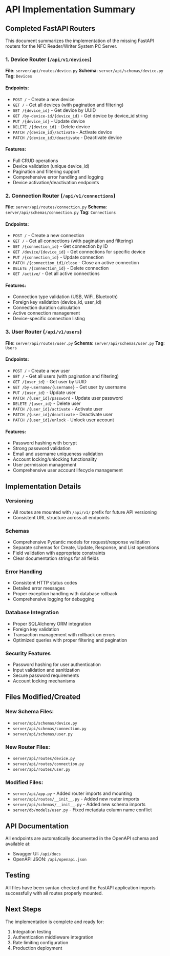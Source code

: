 # API Implementation Summary

## Completed FastAPI Routers

This document summarizes the implementation of the missing FastAPI routers for the NFC Reader/Writer System PC Server.

### 1. Device Router (`/api/v1/devices`)

**File**: `server/api/routes/device.py`
**Schema**: `server/api/schemas/device.py`
**Tag**: `Devices`

#### Endpoints:
- `POST /` - Create a new device
- `GET /` - Get all devices (with pagination and filtering)
- `GET /{device_id}` - Get device by UUID
- `GET /by-device-id/{device_id}` - Get device by device_id string
- `PUT /{device_id}` - Update device
- `DELETE /{device_id}` - Delete device
- `PATCH /{device_id}/activate` - Activate device
- `PATCH /{device_id}/deactivate` - Deactivate device

#### Features:
- Full CRUD operations
- Device validation (unique device_id)
- Pagination and filtering support
- Comprehensive error handling and logging
- Device activation/deactivation endpoints

### 2. Connection Router (`/api/v1/connections`)

**File**: `server/api/routes/connection.py`
**Schema**: `server/api/schemas/connection.py`
**Tag**: `Connections`

#### Endpoints:
- `POST /` - Create a new connection
- `GET /` - Get all connections (with pagination and filtering)
- `GET /{connection_id}` - Get connection by ID
- `GET /device/{device_id}` - Get connections for specific device
- `PUT /{connection_id}` - Update connection
- `PATCH /{connection_id}/close` - Close an active connection
- `DELETE /{connection_id}` - Delete connection
- `GET /active/` - Get all active connections

#### Features:
- Connection type validation (USB, WiFi, Bluetooth)
- Foreign key validation (device_id, user_id)
- Connection duration calculation
- Active connection management
- Device-specific connection listing

### 3. User Router (`/api/v1/users`)

**File**: `server/api/routes/user.py`
**Schema**: `server/api/schemas/user.py`
**Tag**: `Users`

#### Endpoints:
- `POST /` - Create a new user
- `GET /` - Get all users (with pagination and filtering)
- `GET /{user_id}` - Get user by UUID
- `GET /by-username/{username}` - Get user by username
- `PUT /{user_id}` - Update user
- `PATCH /{user_id}/password` - Update user password
- `DELETE /{user_id}` - Delete user
- `PATCH /{user_id}/activate` - Activate user
- `PATCH /{user_id}/deactivate` - Deactivate user
- `PATCH /{user_id}/unlock` - Unlock user account

#### Features:
- Password hashing with bcrypt
- Strong password validation
- Email and username uniqueness validation
- Account locking/unlocking functionality
- User permission management
- Comprehensive user account lifecycle management

## Implementation Details

### Versioning
- All routes are mounted with `/api/v1/` prefix for future API versioning
- Consistent URL structure across all endpoints

### Schemas
- Comprehensive Pydantic models for request/response validation
- Separate schemas for Create, Update, Response, and List operations
- Field validation with appropriate constraints
- Clear documentation strings for all fields

### Error Handling
- Consistent HTTP status codes
- Detailed error messages
- Proper exception handling with database rollback
- Comprehensive logging for debugging

### Database Integration
- Proper SQLAlchemy ORM integration
- Foreign key validation
- Transaction management with rollback on errors
- Optimized queries with proper filtering and pagination

### Security Features
- Password hashing for user authentication
- Input validation and sanitization
- Secure password requirements
- Account locking mechanisms

## Files Modified/Created

### New Schema Files:
- `server/api/schemas/device.py`
- `server/api/schemas/connection.py`
- `server/api/schemas/user.py`

### New Router Files:
- `server/api/routes/device.py`
- `server/api/routes/connection.py`
- `server/api/routes/user.py`

### Modified Files:
- `server/api/app.py` - Added router imports and mounting
- `server/api/routes/__init__.py` - Added new router imports
- `server/api/schemas/__init__.py` - Added new schema imports
- `server/db/models/user.py` - Fixed metadata column name conflict

## API Documentation

All endpoints are automatically documented in the OpenAPI schema and available at:
- Swagger UI: `/api/docs`
- OpenAPI JSON: `/api/openapi.json`

## Testing

All files have been syntax-checked and the FastAPI application imports successfully with all routes properly mounted.

## Next Steps

The implementation is complete and ready for:
1. Integration testing
2. Authentication middleware integration
3. Rate limiting configuration
4. Production deployment
